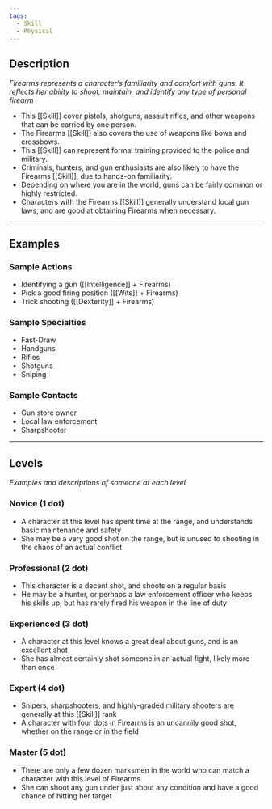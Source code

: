 ```yaml
---
tags:
  - Skill
  - Physical
---
```


## Description

_Firearms represents a character’s familiarity and comfort with guns. It reflects her ability to shoot, maintain, and identify any type of personal firearm_
- This [[Skill]] cover pistols, shotguns, assault rifles, and other weapons that can be carried by one person.
- The Firearms [[Skill]] also covers the use of weapons like bows and crossbows.
- This [[Skill]] can represent formal training provided to the police and military.
- Criminals, hunters, and gun enthusiasts are also likely to have the Firearms [[Skill]], due to hands-on familiarity.
- Depending on where you are in the world, guns can be fairly common or highly restricted.
- Characters with the Firearms [[Skill]] generally understand local gun laws, and are good at obtaining Firearms when necessary.

---

## Examples

### Sample Actions

- Identifying a gun ([[Intelligence]] + Firearms)
- Pick a good firing position ([[Wits]] + Firearms)
- Trick shooting ([[Dexterity]] + Firearms)

### Sample Specialties

- Fast-Draw
- Handguns
- Rifles
- Shotguns
- Sniping

### Sample Contacts

- Gun store owner
- Local law enforcement
- Sharpshooter

---

## Levels

_Examples and descriptions of someone at each level_

### Novice (1 dot)

- A character at this level has spent time at the range, and understands basic maintenance and safety
- She may be a very good shot on the range, but is unused to shooting in the chaos of an actual conflict

### Professional (2 dot)

- This character is a decent shot, and shoots on a regular basis
- He may be a hunter, or perhaps a law enforcement officer who keeps his skills up, but has rarely fired his weapon in the line of duty

### Experienced (3 dot)

- A character at this level knows a great deal about guns, and is an excellent shot
- She has almost certainly shot someone in an actual fight, likely more than once

### Expert (4 dot)

- Snipers, sharpshooters, and highly-graded military shooters are generally at this [[Skill]] rank
- A character with four dots in Firearms is an uncannily good shot, whether on the range or in the field

### Master (5 dot)

- There are only a few dozen marksmen in the world who can match a character with this level of Firearms
- She can shoot any gun under just about any condition and have a good chance of hitting her target

